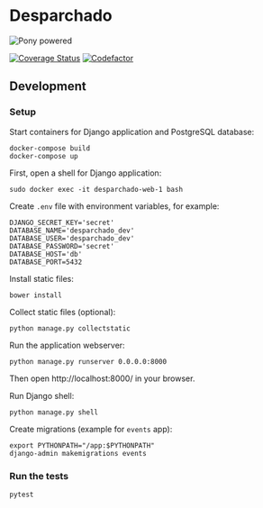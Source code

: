 # Desparchado

![Pony powered](http://media.djangopony.com/img/small/badge.png)

[![Coverage Status](https://codecov.io/gh/cansadadeserfeliz/desparchado/branch/main/graphs/badge.svg?branch=main)](https://codecov.io/github/cansadadeserfeliz/desparchado?branch=main)
[![Codefactor](https://www.codefactor.io/repository/github/cansadadeserfeliz/desparchado/badge?style=social)](https://www.codefactor.io/repository/github/cansadadeserfeliz/desparchado)

## Development

### Setup

Start containers for Django application and PostgreSQL database:

    docker-compose build
    docker-compose up

First, open a shell for Django application:

    sudo docker exec -it desparchado-web-1 bash

Create `.env` file with environment variables, for example:

    DJANGO_SECRET_KEY='secret'
    DATABASE_NAME='desparchado_dev'
    DATABASE_USER='desparchado_dev'
    DATABASE_PASSWORD='secret'
    DATABASE_HOST='db'
    DATABASE_PORT=5432

Install static files:

    bower install

Collect static files (optional):

    python manage.py collectstatic

Run the application webserver:

    python manage.py runserver 0.0.0.0:8000

Then open http://localhost:8000/ in your browser.

Run Django shell:

    python manage.py shell

Create migrations (example for `events` app):

    export PYTHONPATH="/app:$PYTHONPATH"
    django-admin makemigrations events

### Run the tests

    pytest


